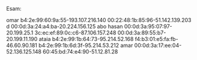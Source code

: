 Esam:

omar
b4:2e:99:60:9a:55-193.107.216.140
00:22:48:1b:85:96-51.142.139.203
d
00:0d:3a:24:a4:ba-20.224.156.125
abo hasan
00:0d:3a:95:07:97-20.199.25.1
3c:ec:ef:89:0c:c6-87.106.157.248
00:0d:3a:89:55:b7-20.199.11.190
ataia
b4:2e:99:1b:64:73-95.214.52.168
f4:b3:01:e5:fa:fb-46.60.90.181
b4:2e:99:1b:6d:3f-95.214.53.212
amar
00:0d:3a:17:ee:04-52.136.125.148
60:45:bd:74:e4:90-51.12.81.28
